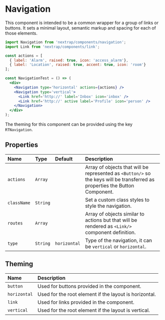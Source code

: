 # Navigation

This component is intended to be a common wrapper for a group of links or buttons. It sets a minimal layout, semantic markup and spacing for each of those elements.

<!-- example -->
```jsx
import Navigation from 'nextrap/components/navigation';
import Link from 'nextrap/components/link';

const actions = [
  { label: 'Alarm', raised: true, icon: 'access_alarm'},
  { label: 'Location', raised: true, accent: true, icon: 'room'}
];

const NavigationTest = () => (
  <div>
    <Navigation type='horizontal' actions={actions} />
    <Navigation type='vertical'>
      <Link href='http://' label='Inbox' icon='inbox' />
      <Link href='http://' active label='Profile' icon='person' />
    </Navigation>
  </div>
);
```

The theming for this component can be provided using the key `RTNavigation`.

## Properties

| Name            | Type          | Default         | Description|
|:-----|:-----|:-----|:-----|
| `actions`       | `Array`       |                 | Array of objects that will be represented as `<Button/>` so the keys will be transferred as properties the Button Component.|
| `className`     | `String`      |                 | Set a custom class styles to style the navigation.|
| `routes`        | `Array`       |                 | Array of objects similar to actions but that will be rendered as `<Link/>` component definition. |
| `type`          | `String`      | `horizontal`    | Type of the navigation, it can be `vertical` or `horizontal`.|

## Theming

| Name     | Description|
|:---------|:-----------|
| `button` | Used for buttons provided in the component.|
| `horizontal`  | Used for the root element if the layout is horizontal.|
| `link`   | Used for links provided in the component.|
| `vertical`   | Used for the root element if the layout is vertical.|
